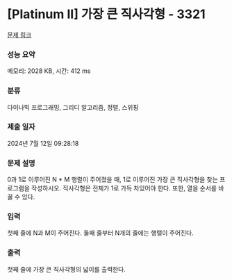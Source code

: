 # [Platinum II] 가장 큰 직사각형 - 3321 

[문제 링크](https://www.acmicpc.net/problem/3321) 

### 성능 요약

메모리: 2028 KB, 시간: 412 ms

### 분류

다이나믹 프로그래밍, 그리디 알고리즘, 정렬, 스위핑

### 제출 일자

2024년 7월 12일 09:28:18

### 문제 설명

<p>0과 1로 이루어진 N * M 행렬이 주어졌을 때, 1로 이루어진 가장 큰 직사각형을 찾는 프로그램을 작성하시오. 직사각형은 전체가 1로 가득 차있어야 한다. 또한, 열을 순서를 바꿀 수 있다.</p>

### 입력 

 <p>첫째 줄에 N과 M이 주어진다. 둘째 줄부터 N개의 줄에는 행렬이 주어진다.</p>

### 출력 

 <p>첫째 줄에 가장 큰 직사각형의 넓이를 출력한다.</p>

